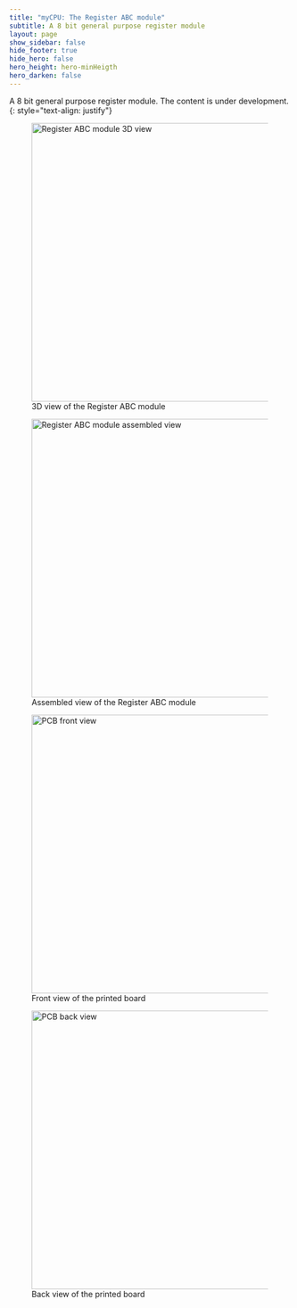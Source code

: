 ```yaml
---
title: "myCPU: The Register ABC module"
subtitle: A 8 bit general purpose register module
layout: page
show_sidebar: false
hide_footer: true
hide_hero: false
hero_height: hero-minHeigth
hero_darken: false
---
```

A 8 bit general purpose register module. The content is under development.
{: style="text-align: justify"}

<figure class="center">
    <img src="{{ site.baseurl }}/img/mycpu/modules/register_abc_right/register_abc_right_3d.png " alt="Register ABC module 3D view" title="3D view of the Register ABC module" width="500px">
    <figcaption>3D view of the Register ABC module</figcaption>
</figure>
<figure class="center">
    <img src="{{ site.baseurl }}/img/mycpu/modules/register_abc_right/register_abc_right_assembled.png" alt="Register ABC module assembled view" title="Assembled view of the Register ABC module" width="500px">
    <figcaption>Assembled view of the Register ABC module</figcaption>
</figure>
<figure class="center">
    <img src="{{ site.baseurl }}/img/mycpu/modules/register_abc_right/register_abc_right_clear_front.png" alt="PCB front view" title="Front view of the printed board" width="500px">
    <figcaption>Front view of the printed board</figcaption>
</figure>
<figure class="center">
    <img src="{{ site.baseurl }}/img/mycpu/modules/register_abc_right/register_abc_right_clear_back.png" alt="PCB back view" title="Back view of the printed board" width="500px">
    <figcaption>Back view of the printed board</figcaption>
</figure>
